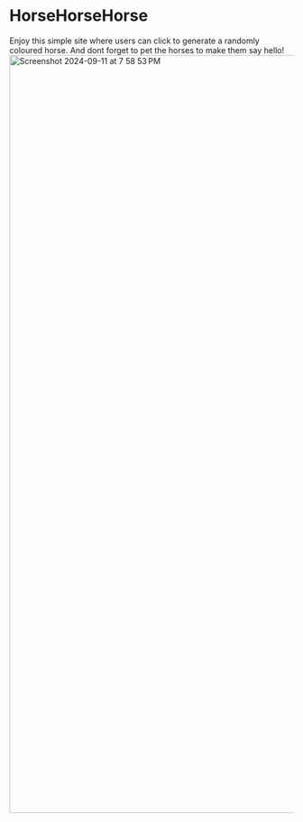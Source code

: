 # HorseHorseHorse

Enjoy this simple site where users can click to generate a randomly coloured horse. And dont forget to pet the horses to make them say hello!
<img width="1344" alt="Screenshot 2024-09-11 at 7 58 53 PM" src="https://github.com/user-attachments/assets/6a75ce7d-780f-4be4-9ed2-5a2331b9c9d0">
